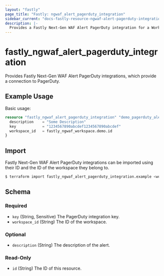```yaml
---
layout: "fastly"
page_title: "Fastly: ngwaf_alert_pagerduty_integration"
sidebar_current: "docs-fastly-resource-ngwaf-alert-pagerduty-integration"
description: |-
  Provides a Fastly Next-Gen WAF Alert PagerDuty integration for a Workspace
---
```


# fastly_ngwaf_alert_pagerduty_integration

Provides Fastly Next-Gen WAF Alert PagerDuty integrations, which provide a connection to PagerDuty.

## Example Usage

Basic usage:

```terraform
resource "fastly_ngwaf_alert_pagerduty_integration" "demo_pagerduty_alert" {
  description    = "Some Description"
  key            = "1234567890abcdef1234567890abcdef"
  workspace_id   = fastly_ngwaf_workspace.demo.id
}
```

## Import

Fastly Next-Gen WAF Alert PagerDuty integrations can be imported using their ID and the ID of the workspace they belong to.

```sh
$ terraform import fastly_ngwaf_alert_pagerduty_integration.example <workspace_id>/<alert_id>
```

<!-- schema generated by tfplugindocs -->
## Schema

### Required

- `key` (String, Sensitive) The PagerDuty integration key.
- `workspace_id` (String) The ID of the workspace.

### Optional

- `description` (String) The description of the alert.

### Read-Only

- `id` (String) The ID of this resource.